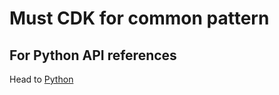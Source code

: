 # Must CDK for common pattern

## For Python API references

Head to [Python](./docs/python/api.md)
